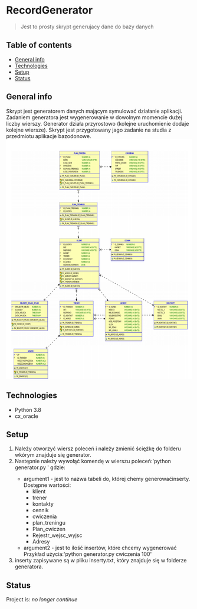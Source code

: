 # RecordGenerator
> Jest to prosty skrypt generujacy dane do bazy danych

## Table of contents
* [General info](#general-info)
* [Technologies](#technologies)
* [Setup](#setup)
* [Status](#status)


## General info
Skrypt jest generatorem danych mającym symulować działanie aplikacji.
Zadaniem generatora jest wygenerowanie w dowolnym momencie dużej liczby wierszy. Generator
działa przyrostowo (kolejne uruchomienie dodaje kolejne wiersze). Skrypt jest przygotowany jago zadanie na studia z przedmiotu aplikacje bazodonowe.
![Baza danych](./img/sc1.png)



## Technologies
* Python 3.8
* cx_oracle


## Setup
1. Należy otworzyć wiersz poleceń i należy zmienić ściężkę do folderu wkórym znajduje się generator.
2. Następnie należy wywołąć komendę w wierszu poleceń:'python generator.py <argument1> <argument2>' gdzie:
   - argument1 - jest to nazwa tabeli do, której chemy generowaćinserty. Dostępne wartości:
     - klient
     - trener
     - kontakty
     - cennik
     - cwiczenia
     - plan_treningu
     - Plan_cwiczen
     - Rejestr_wejsc_wyjsc
     - Adresy
   - argument2 - jest to ilość insertów, które chcemy wygenerować
   Przykład użycia:'python generator.py cwiczenia 100'
3. inserty zapisywane są w pliku inserty.txt, który znajduje się w folderze generatora.




## Status
Project is:  _no longer continue_ 


